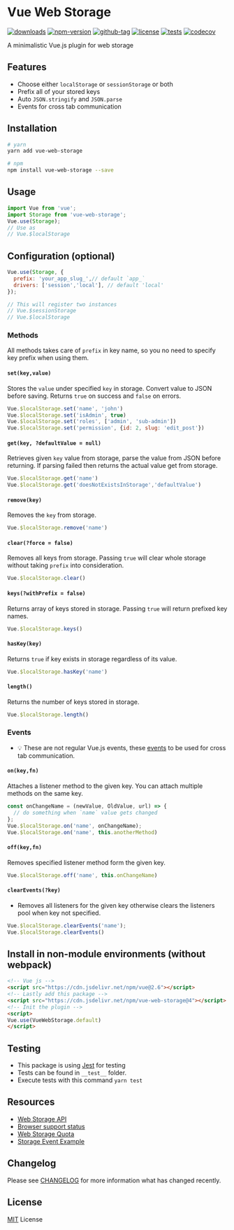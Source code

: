 # Vue Web Storage

[![downloads](https://badgen.net/npm/dt/vue-web-storage)](http://npm-stats.com/~packages/vue-web-storage)
[![npm-version](https://badgen.net/npm/v/vue-web-storage)](https://www.npmjs.com/package/vue-web-storage)
[![github-tag](https://badgen.net/github/tag/ankurk91/vue-web-storage)](https://github.com/ankurk91/vue-web-storage/)
[![license](https://badgen.net/github/license/ankurk91/vue-web-storage)](https://yarnpkg.com/en/package/vue-web-storage)
[![tests](https://github.com/ankurk91/vue-web-storage/workflows/tests/badge.svg)](https://github.com/ankurk91/vue-web-storage/actions)
[![codecov](https://codecov.io/gh/ankurk91/vue-web-storage/branch/master/graph/badge.svg)](https://codecov.io/gh/ankurk91/vue-web-storage)

A minimalistic Vue.js plugin for web storage

## Features
* Choose either `localStorage` or `sessionStorage` or both
* Prefix all of your stored keys
* Auto `JSON.stringify` and `JSON.parse`
* Events for cross tab communication

## Installation
```bash
# yarn
yarn add vue-web-storage

# npm
npm install vue-web-storage --save
```

## Usage
```js
import Vue from 'vue';
import Storage from 'vue-web-storage';  
Vue.use(Storage); 
// Use as
// Vue.$localStorage
```

## Configuration (optional)
```js
Vue.use(Storage, {
  prefix: 'your_app_slug_',// default `app_`
  drivers: ['session','local'], // default 'local'
});

// This will register two instances
// Vue.$sessionStorage
// Vue.$localStorage
```

### Methods
All methods takes care of `prefix` in key name, so you no need to specify key prefix when using them.

#### `set(key,value)`
Stores the `value` under specified `key` in storage. Convert value to JSON before saving.
Returns `true` on success and `false` on errors.
```js
Vue.$localStorage.set('name', 'john')
Vue.$localStorage.set('isAdmin', true)
Vue.$localStorage.set('roles', ['admin', 'sub-admin'])
Vue.$localStorage.set('permission', {id: 2, slug: 'edit_post'})
```
#### `get(key, ?defaultValue = null)`
Retrieves given `key` value from storage, parse the value from JSON before returning.
If parsing failed then returns the actual value get from storage.
```js
Vue.$localStorage.get('name')
Vue.$localStorage.get('doesNotExistsInStorage','defaultValue')
```
#### `remove(key)`
Removes the `key` from storage. 
```js
Vue.$localStorage.remove('name')
```
#### `clear(?force = false)`
Removes all keys from storage. Passing `true` will clear whole storage without taking `prefix` into consideration.
```js
Vue.$localStorage.clear()
```
#### `keys(?withPrefix = false)`
Returns array of keys stored in storage. Passing `true` will return prefixed key names.
```js
Vue.$localStorage.keys()
```
#### `hasKey(key)`
Returns `true` if key exists in storage regardless of its value.
```js
Vue.$localStorage.hasKey('name')
```
#### `length()`
Returns the number of keys stored in storage.
```js
Vue.$localStorage.length()
```

### Events
* :bulb: These are not regular Vue.js events, these [events](https://developer.mozilla.org/en-US/docs/Web/API/StorageEvent) to be used for cross tab communication.

#### `on(key,fn)`
Attaches a listener method to the given key. You can attach multiple methods on the same key.
```js
const onChangeName = (newValue, OldValue, url) => {
  // do something when `name` value gets changed
};
Vue.$localStorage.on('name', onChangeName);
Vue.$localStorage.on('name', this.anotherMethod)
```
#### `off(key,fn)`
Removes specified listener method form the given key.
```js
Vue.$localStorage.off('name', this.onChangeName)
```
#### `clearEvents(?key)`
* Removes all listeners for the given key otherwise clears the listeners pool when key not specified.
```js
Vue.$localStorage.clearEvents('name');
Vue.$localStorage.clearEvents()
```

## Install in non-module environments (without webpack)
```html
<!-- Vue js -->
<script src="https://cdn.jsdelivr.net/npm/vue@2.6"></script>
<!-- Lastly add this package -->
<script src="https://cdn.jsdelivr.net/npm/vue-web-storage@4"></script>
<!-- Init the plugin -->
<script>
Vue.use(VueWebStorage.default)
</script>
```

## Testing
* This package is using [Jest](https://github.com/facebook/jest) for testing
* Tests can be found in `__test__` folder.
* Execute tests with this command `yarn test`

## Resources
* [Web Storage API](https://developer.mozilla.org/en-US/docs/Web/API/Web_Storage_API)
* [Browser support status](https://caniuse.com/#feat=namevalue-storage)
* [Web Storage Quota](https://www.html5rocks.com/en/tutorials/offline/quota-research/)
* [Storage Event Example](https://html5demos.com/storage-events/)

## Changelog
Please see [CHANGELOG](CHANGELOG.md) for more information what has changed recently.

## License
[MIT](LICENSE.txt) License
